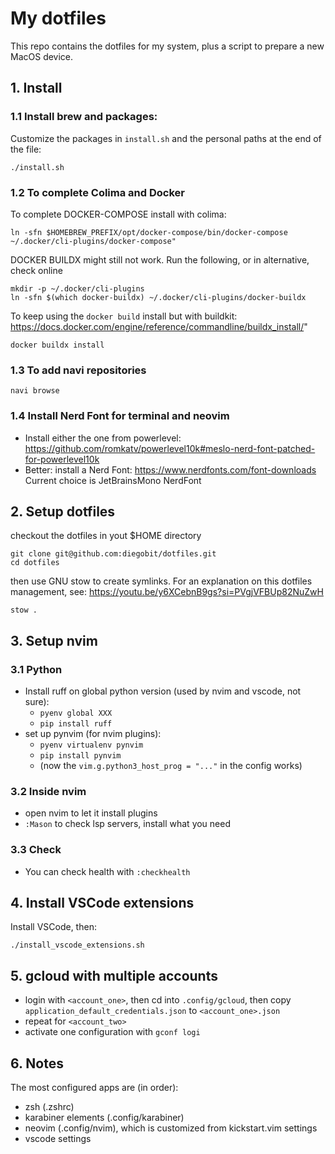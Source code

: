 # My dotfiles

This repo contains the dotfiles for my system, plus a script to prepare a new MacOS device.

## 1. Install

### 1.1 Install brew and packages:

Customize the packages in `install.sh` and the personal paths at the end of the file:
```
./install.sh
```

### 1.2 To complete Colima and Docker
To complete DOCKER-COMPOSE install with colima:

```
ln -sfn $HOMEBREW_PREFIX/opt/docker-compose/bin/docker-compose ~/.docker/cli-plugins/docker-compose"
```

DOCKER BUILDX might still not work. Run the following, or in alternative, check online

```
mkdir -p ~/.docker/cli-plugins
ln -sfn $(which docker-buildx) ~/.docker/cli-plugins/docker-buildx
```

To keep using the `docker build` install but with buildkit:
https://docs.docker.com/engine/reference/commandline/buildx_install/"

```
docker buildx install
```

### 1.3 To add navi repositories

```
navi browse
```

### 1.4 Install Nerd Font for terminal and neovim

- Install either the one from powerlevel:
  https://github.com/romkatv/powerlevel10k#meslo-nerd-font-patched-for-powerlevel10k
- Better: install a Nerd Font: https://www.nerdfonts.com/font-downloads
  Current choice is JetBrainsMono NerdFont

## 2. Setup dotfiles
checkout the dotfiles in yout $HOME directory

```
git clone git@github.com:diegobit/dotfiles.git
cd dotfiles
```

then use GNU stow to create symlinks. For an explanation on this dotfiles management, see:
https://youtu.be/y6XCebnB9gs?si=PVgjVFBUp82NuZwH

```
stow .
```

## 3. Setup nvim

### 3.1 Python
- Install ruff on global python version (used by nvim and vscode, not sure):
  - `pyenv global XXX`
  - `pip install ruff`
- set up pynvim (for nvim plugins):
  - `pyenv virtualenv pynvim`
  - `pip install pynvim`
  - (now the `vim.g.python3_host_prog = "..."` in the config works)

### 3.2 Inside nvim
- open nvim to let it install plugins
- `:Mason` to check lsp servers, install what you need

### 3.3 Check
- You can check health with `:checkhealth`

## 4. Install VSCode extensions

Install VSCode, then:

```
./install_vscode_extensions.sh
```

## 5. gcloud with multiple accounts
- login with `<account_one>`, then cd into `.config/gcloud`, then copy `application_default_credentials.json` to `<account_one>.json`
- repeat for `<account_two>`
- activate one configuration with `gconf logi`

## 6. Notes
The most configured apps are (in order):
- zsh (.zshrc)
- karabiner elements (.config/karabiner)
- neovim (.config/nvim), which is customized from kickstart.vim settings
- vscode settings


